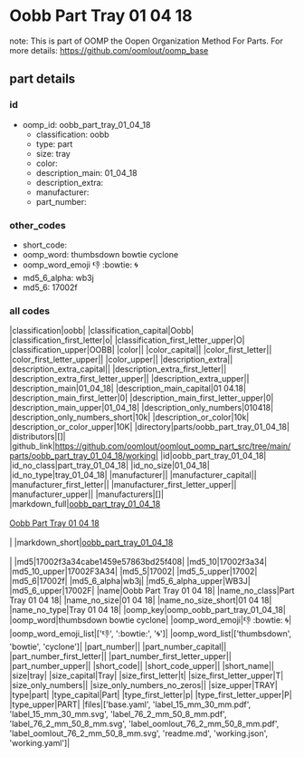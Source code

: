 # Oobb Part Tray 01 04 18  

note: This is part of OOMP the Oopen Organization Method For Parts. For more details: https://github.com/oomlout/oomp_base

##  part details





### id
* oomp_id: oobb_part_tray_01_04_18
  * classification: oobb
  * type: part
  * size: tray
  * color: 
  * description_main: 01_04_18
  * description_extra: 
  * manufacturer: 
  * part_number: 

### other_codes
* short_code: 
* oomp_word: thumbsdown bowtie cyclone
* oomp_word_emoji :thumbsdown: :bowtie: :cyclone:
* md5_6_alpha: wb3j
* md5_6: 17002f

### all codes 
|classification|oobb|
|classification_capital|Oobb|
|classification_first_letter|o|
|classification_first_letter_upper|O|
|classification_upper|OOBB|
|color||
|color_capital||
|color_first_letter||
|color_first_letter_upper||
|color_upper||
|description_extra||
|description_extra_capital||
|description_extra_first_letter||
|description_extra_first_letter_upper||
|description_extra_upper||
|description_main|01_04_18|
|description_main_capital|01 04.18|
|description_main_first_letter|0|
|description_main_first_letter_upper|0|
|description_main_upper|01_04_18|
|description_only_numbers|010418|
|description_only_numbers_short|10k|
|description_or_color|10k|
|description_or_color_upper|10K|
|directory|parts/oobb_part_tray_01_04_18|
|distributors|[]|
|github_link|https://github.com/oomlout/oomlout_oomp_part_src/tree/main/parts/oobb_part_tray_01_04_18/working|
|id|oobb_part_tray_01_04_18|
|id_no_class|part_tray_01_04_18|
|id_no_size|01_04_18|
|id_no_type|tray_01_04_18|
|manufacturer||
|manufacturer_capital||
|manufacturer_first_letter||
|manufacturer_first_letter_upper||
|manufacturer_upper||
|manufacturers|[]|
|markdown_full|[oobb_part_tray_01_04_18](https://github.com/oomlout/oomlout_oomp_part_src/tree/main/parts/oobb_part_tray_01_04_18/working)<br>[](https://github.com/oomlout/oomlout_oomp_part_src/tree/main/parts/oobb_part_tray_01_04_18/working)<br>[Oobb Part Tray 01 04 18](https://github.com/oomlout/oomlout_oomp_part_src/tree/main/parts/oobb_part_tray_01_04_18/working)<br><br>|
|markdown_short|[oobb_part_tray_01_04_18](https://github.com/oomlout/oomlout_oomp_part_src/tree/main/parts/oobb_part_tray_01_04_18/working)<br><br>|
|md5|17002f3a34cabe1459e57863bd25f408|
|md5_10|17002f3a34|
|md5_10_upper|17002F3A34|
|md5_5|17002|
|md5_5_upper|17002|
|md5_6|17002f|
|md5_6_alpha|wb3j|
|md5_6_alpha_upper|WB3J|
|md5_6_upper|17002F|
|name|Oobb Part Tray 01 04 18|
|name_no_class|Part Tray 01 04 18|
|name_no_size|01 04 18|
|name_no_size_short|01 04 18|
|name_no_type|Tray 01 04 18|
|oomp_key|oomp_oobb_part_tray_01_04_18|
|oomp_word|thumbsdown bowtie cyclone|
|oomp_word_emoji|:thumbsdown: :bowtie: :cyclone:|
|oomp_word_emoji_list|[':thumbsdown:', ':bowtie:', ':cyclone:']|
|oomp_word_list|['thumbsdown', 'bowtie', 'cyclone']|
|part_number||
|part_number_capital||
|part_number_first_letter||
|part_number_first_letter_upper||
|part_number_upper||
|short_code||
|short_code_upper||
|short_name||
|size|tray|
|size_capital|Tray|
|size_first_letter|t|
|size_first_letter_upper|T|
|size_only_numbers||
|size_only_numbers_no_zeros||
|size_upper|TRAY|
|type|part|
|type_capital|Part|
|type_first_letter|p|
|type_first_letter_upper|P|
|type_upper|PART|
|files|['base.yaml', 'label_15_mm_30_mm.pdf', 'label_15_mm_30_mm.svg', 'label_76_2_mm_50_8_mm.pdf', 'label_76_2_mm_50_8_mm.svg', 'label_oomlout_76_2_mm_50_8_mm.pdf', 'label_oomlout_76_2_mm_50_8_mm.svg', 'readme.md', 'working.json', 'working.yaml']|

